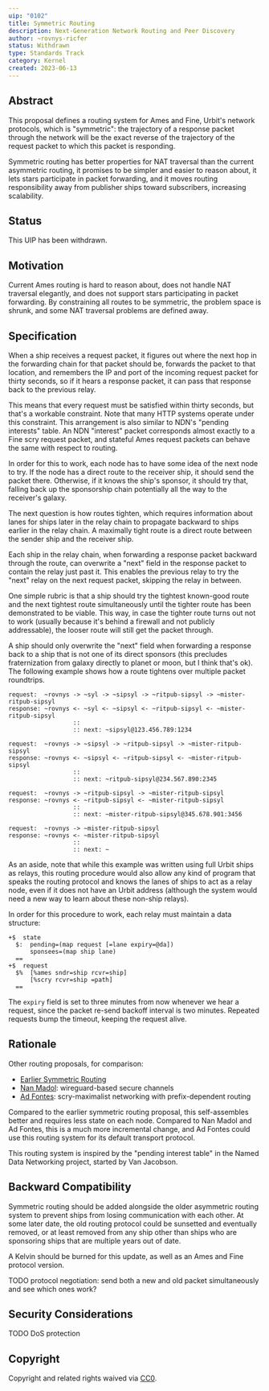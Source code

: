 ```yaml
---
uip: "0102"
title: Symmetric Routing
description: Next-Generation Network Routing and Peer Discovery
author: ~rovnys-ricfer
status: Withdrawn
type: Standards Track
category: Kernel
created: 2023-06-13
---
```


## Abstract

This proposal defines a routing system for Ames and Fine, Urbit's network protocols, which is "symmetric": the trajectory of a response packet through the network will be the exact reverse of the trajectory of the request packet to which this packet is responding.

Symmetric routing has better properties for NAT traversal than the current asymmetric routing, it promises to be simpler and easier to reason about, it lets stars participate in packet forwarding, and it moves routing responsibility away from publisher ships toward subscribers, increasing scalability.

## Status
This UIP has been withdrawn.

## Motivation

Current Ames routing is hard to reason about, does not handle NAT traversal elegantly, and does not support stars participating in packet forwarding.  By constraining all routes to be symmetric, the problem space is shrunk, and some NAT traversal problems are defined away.

## Specification

When a ship receives a request packet, it figures out where the next hop in the forwarding chain for that packet should be, forwards the packet to that location, and remembers the IP and port of the incoming request packet for thirty seconds, so if it hears a response packet, it can pass that response back to the previous relay.

This means that every request must be satisfied within thirty seconds, but that's a workable constraint.  Note that many HTTP systems operate under this constraint.  This arrangement is also similar to NDN's "pending interests" table.  An NDN "interest" packet corresponds almost exactly to a Fine scry request packet, and stateful Ames request packets can behave the same with respect to routing.

In order for this to work, each node has to have some idea of the next node to try.  If the node has a direct route to the receiver ship, it should send the packet there.  Otherwise, if it knows the ship's sponsor, it should try that, falling back up the sponsorship chain potentially all the way to the receiver's galaxy.

The next question is how routes tighten, which requires information about lanes for ships later in the relay chain to propagate backward to ships earlier in the relay chain.  A maximally tight route is a direct route between the sender ship and the receiver ship.

Each ship in the relay chain, when forwarding a response packet backward through the route, can overwrite a "next" field in the response packet to contain the relay just past it.  This enables the previous relay to try the "next" relay on the next request packet, skipping the relay in between.

One simple rubric is that a ship should try the tightest known-good route and the next tightest route simultaneously until the tighter route has been demonstrated to be viable.  This way, in case the tighter route turns out not to work (usually because it's behind a firewall and not publicly addressable), the looser route will still get the packet through.

A ship should only overwrite the "next" field when forwarding a response back to a ship that is not one of its direct sponsors (this precludes fraternization from galaxy directly to planet or moon, but I think that's ok).  The following example shows how a route tightens over multiple packet roundtrips.

```
request:  ~rovnys -> ~syl -> ~sipsyl -> ~ritpub-sipsyl -> ~mister-ritpub-sipsyl
response: ~rovnys <- ~syl <- ~sipsyl <- ~ritpub-sipsyl <- ~mister-ritpub-sipsyl
                  ::
                  :: next: ~sipsyl@123.456.789:1234

request:  ~rovnys -> ~sipsyl -> ~ritpub-sipsyl -> ~mister-ritpub-sipsyl
response: ~rovnys <- ~sipsyl <- ~ritpub-sipsyl <- ~mister-ritpub-sipsyl
                  ::
                  :: next: ~ritpub-sipsyl@234.567.890:2345

request:  ~rovnys -> ~ritpub-sipsyl -> ~mister-ritpub-sipsyl
response: ~rovnys <- ~ritpub-sipsyl <- ~mister-ritpub-sipsyl
                  ::
                  :: next: ~mister-ritpub-sipsyl@345.678.901:3456

request:  ~rovnys -> ~mister-ritpub-sipsyl
response: ~rovnys <- ~mister-ritpub-sipsyl
                  ::
                  :: next: ~
```

As an aside, note that while this example was written using full Urbit ships as relays, this routing procedure would also allow any kind of program that speaks the routing protocol and knows the lanes of ships to act as a relay node, even if it does not have an Urbit address (although the system would need a new way to learn about these non-ship relays).

In order for this procedure to work, each relay must maintain a data structure:

```
+$  state
  $:  pending=(map request [=lane expiry=@da])
      sponsees=(map ship lane)
  ==
+$  request
  $%  [%ames sndr=ship rcvr=ship]
      [%scry rcvr=ship =path]
  ==
```

The `expiry` field is set to three minutes from now whenever we hear a request, since the packet re-send backoff interval is two minutes.  Repeated requests bump the timeout, keeping the request alive.

## Rationale

Other routing proposals, for comparison:
- [Earlier Symmetric Routing](https://gist.github.com/belisarius222/3b808fc3fe6d9aa622cc87c9bf6a9a86)
- [Nan Madol](https://gist.github.com/belisarius222/4ae249c07d9e169b38b4e9f57e0eced4): wireguard-based secure channels
- [Ad Fontes](https://gist.github.com/belisarius222/7f8452bfea9b199c0ed717ab1778f35b): scry-maximalist networking with prefix-dependent routing

Compared to the earlier symmetric routing proposal, this self-assembles better and requires less state on each node.  Compared to Nan Madol and Ad Fontes, this is a much more incremental change, and Ad Fontes could use this routing system for its default transport protocol.

This routing system is inspired by the "pending interest table" in the Named Data Networking project, started by Van Jacobson.

## Backward Compatibility

Symmetric routing should be added alongside the older asymmetric routing system to prevent ships from losing communication with each other.  At some later date, the old routing protocol could be sunsetted and eventually removed, or at least removed from any ship other than ships who are sponsoring ships that are multiple years out of date.

A Kelvin should be burned for this update, as well as an Ames and Fine protocol version.

TODO protocol negotiation: send both a new and old packet simultaneously and see which ones work?

## Security Considerations

TODO DoS protection

## Copyright

Copyright and related rights waived via [CC0](../LICENSE.md).
